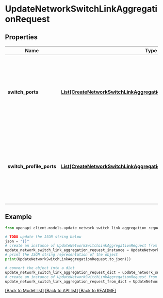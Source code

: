 # UpdateNetworkSwitchLinkAggregationRequest


## Properties

Name | Type | Description | Notes
------------ | ------------- | ------------- | -------------
**switch_ports** | [**List[CreateNetworkSwitchLinkAggregationRequestSwitchPortsInner]**](CreateNetworkSwitchLinkAggregationRequestSwitchPortsInner.md) | Array of switch or stack ports for updating aggregation group. Minimum 2 and maximum 8 ports are supported. | [optional] 
**switch_profile_ports** | [**List[CreateNetworkSwitchLinkAggregationRequestSwitchProfilePortsInner]**](CreateNetworkSwitchLinkAggregationRequestSwitchProfilePortsInner.md) | Array of switch profile ports for updating aggregation group. Minimum 2 and maximum 8 ports are supported. | [optional] 

## Example

```python
from openapi_client.models.update_network_switch_link_aggregation_request import UpdateNetworkSwitchLinkAggregationRequest

# TODO update the JSON string below
json = "{}"
# create an instance of UpdateNetworkSwitchLinkAggregationRequest from a JSON string
update_network_switch_link_aggregation_request_instance = UpdateNetworkSwitchLinkAggregationRequest.from_json(json)
# print the JSON string representation of the object
print(UpdateNetworkSwitchLinkAggregationRequest.to_json())

# convert the object into a dict
update_network_switch_link_aggregation_request_dict = update_network_switch_link_aggregation_request_instance.to_dict()
# create an instance of UpdateNetworkSwitchLinkAggregationRequest from a dict
update_network_switch_link_aggregation_request_from_dict = UpdateNetworkSwitchLinkAggregationRequest.from_dict(update_network_switch_link_aggregation_request_dict)
```
[[Back to Model list]](../README.md#documentation-for-models) [[Back to API list]](../README.md#documentation-for-api-endpoints) [[Back to README]](../README.md)



